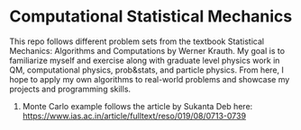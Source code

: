 # Computational Statistical Mechanics

This repo follows different problem sets from the textbook Statistical Mechanics: Algorithms and Computations by Werner Krauth. My goal is to familiarize myself and exercise along with graduate level physics work in QM, computational physics, prob&stats, and particle physics. From here, I hope to apply my own algorithms to real-world problems and showcase my projects and programming skills.

1) Monte Carlo example follows the article by Sukanta Deb here: https://www.ias.ac.in/article/fulltext/reso/019/08/0713-0739
